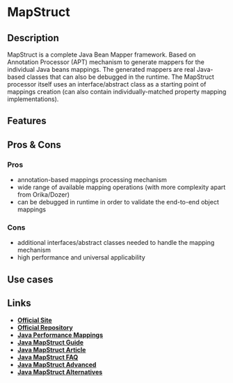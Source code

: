 # MapStruct

## Description

MapStruct is a complete Java Bean Mapper framework.
Based on Annotation Processor (APT) mechanism to generate mappers for the individual Java beans mappings.
The generated mappers are real Java-based classes that can also be debugged in the runtime.
The MapStruct processor itself uses an interface/abstract class as a starting point of mappings creation (can also contain
 individually-matched property mapping implementations).

## Features

## Pros & Cons

### Pros

- annotation-based mappings processing mechanism
- wide range of available mapping operations (with more complexity apart from Orika/Dozer)
- can be debugged in runtime in order to validate the end-to-end object mappings

### Cons

- additional interfaces/abstract classes needed to handle the mapping mechanism
- high performance and universal applicability

## Use cases

## Links

- [**Official Site**](https://mapstruct.org/)
- [**Official Repository**](https://github.com/mapstruct/mapstruct)
- [**Java Performance Mappings**](https://www.baeldung.com/java-performance-mapping-frameworks)
- [**Java MapStruct Guide**](https://www.baeldung.com/mapstruct)
- [**Java MapStruct Article**](https://www.codeflow.site/ru/article/mapstruct)
- [**Java MapStruct FAQ**](https://progi.pro/mapstruct-t16374)
- [**Java MapStruct Advanced**](https://stackabuse.com/guide-to-mapstruct-in-java-advanced-mapping-library/)
- [**Java MapStruct Alternatives**](https://java.libhunt.com/mapstruct-alternatives)
